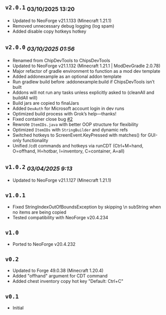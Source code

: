 ## `v2.0.1` <sub>03/10/2025 13:20</sub>
- Updated to NeoForge v21.1.133 (Minecraft 1.21.1)
- Removed unnecessary debug logging (log spam)
- Added disable copy hotkeys hotkey

## `v2.0.0` <sub>*03/10/2025 01:56*</sub>
- Renamed from ChipDevTools to ChipsDevTools
- Updated to NeoForge v21.1.132 (Minecraft 1.21.1 | ModDevGradle 2.0.78)
- Major refactor of gradle environment to function as a mod dev template
- Added addonexample as an optional addon template
- Run gradlew build before :addonexample:build if ChipsDevTools isn’t built
- Addons will not run any tasks unless explicitly asked to (cleanAll and buildAll will)
- Build jars are copied to finalJars
- Added `DevAuth` for Microsoft account login in dev runs
- Optimized build process with Grok’s help—thanks!
- Fixed container close bug [#2](../../issues/2)
- Rewrote `ItemIDs.java` with better OOP structure for flexibility
- Optimized `ItemIDs` with `StringBuilder` and dynamic refs
- Switched hotkeys to ScreenEvent.KeyPressed with matches() for GUI-only functionality
- Unified /cdt commands and hotkeys via runCDT (Ctrl+M=hand, O=offhand, H=hotbar, I=inventory, C=container, A=all)

## `v1.0.2` <sub>*03/04/2025 9:13*</sub>
- Updated to NeoForge v21.1.127 (Minecraft 1.21.1)

## `v1.0.1`
- Fixed StringIndexOutOfBoundsException by skipping \n subString when no items are being copied
- Tested compatibility with NeoForge v20.4.234

## `v1.0`
- Ported to NeoForge v20.4.232

## `v0.2`
- Updated to Forge 49.0.38 (Minecraft 1.20.4)
- Added "offhand" argument for CDT command
- Added chest inventory copy hot key "Default: Ctrl+C"

## `v0.1`
- Initial
